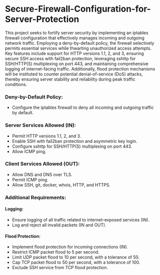 # Secure-Firewall-Configuration-for-Server-Protection

This project seeks to fortify server security by implementing an iptables firewall configuration that effectively manages incoming and outgoing network traffic. Employing a deny-by-default policy, the firewall selectively permits essential services while thwarting unauthorized access attempts. Key features include support for HTTP versions 1.1, 2, and 3, ensuring secure SSH access with fail2ban protection, leveraging sshttp for SSH/HTTP(S) multiplexing on port 443, and maintaining comprehensive logging of internet-facing traffic. Additionally, flood protection mechanisms will be instituted to counter potential denial-of-service (DoS) attacks, thereby ensuring server stability and reliability during peak traffic conditions.

### Deny-by-Default Policy:
- Configure the iptables firewall to deny all incoming and outgoing traffic by default.

### Server Services Allowed (IN):
- Permit HTTP versions 1.1, 2, and 3.
- Enable SSH with fail2ban protection and asymmetric key login.
- Configure sshttp for SSH/HTTP(S) multiplexing on port 443.
- Allow ICMP ping.

### Client Services Allowed (OUT):
- Allow DNS and DNS over TLS.
- Permit ICMP ping.
- Allow SSH, git, docker, whois, HTTP, and HTTPS.

### Additional Requirements:
#### Logging:
- Ensure logging of all traffic related to internet-exposed services (IN).
- Log and reject all invalid packets (IN and OUT).

#### Flood Protection:
- Implement flood protection for incoming connections (IN).
- Restrict ICMP packet flood to 5 per second.
- Limit UDP packet flood to 10 per second, with a tolerance of 50.
- Cap TCP packet flood to 50 per second, with a tolerance of 100.
- Exclude SSH service from TCP flood protection.
